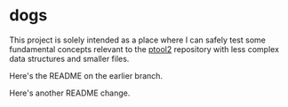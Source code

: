 dogs
=====

This project is solely intended as a place where I can safely test some fundamental concepts relevant to the [ptool2](http://www.github.com/trynthink/ptool2) repository with less complex data structures and smaller files. 

Here's the README on the earlier branch.

Here's another README change.